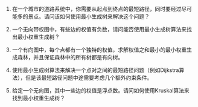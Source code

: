 

1. 在一个城市的道路系统中，你需要从起点到终点的最短路径，同时要经过尽可能多的景点。请问该如何使用最小生成树来解决这个问题？

2. 一个无向带权图中，有些边的权值有负数，请问能否使用最小生成树算法来找出最小权重生成树？

3. 一个有向图中，每个点都有一个独特的权值，求解权值之和最小的最小权重生成森林，并且保证森林中的所有树都是有向树。

4. 使用最小生成树算法来解决一个点对之间的最短路径问题（例如Dijkstra算法），但是该最短路径问题中途需要考虑几个额外约束条件。

5. 给定一个无向图，其中一些边的权值是浮点数。请问如何使用Kruskal算法来找到最小权重生成树？